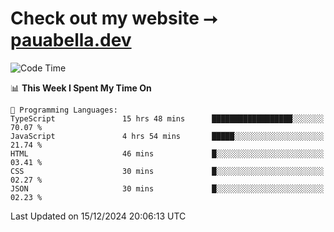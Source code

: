# Check out my website ⭢ [pauabella.dev](https://pauabella.dev)

<!--START_SECTION:waka-->
![Code Time](http://img.shields.io/badge/Code%20Time-3%2C972%20hrs%2031%20mins-blue)

📊 **This Week I Spent My Time On** 

```text
💬 Programming Languages: 
TypeScript               15 hrs 48 mins      ██████████████████░░░░░░░   70.07 % 
JavaScript               4 hrs 54 mins       █████░░░░░░░░░░░░░░░░░░░░   21.74 % 
HTML                     46 mins             █░░░░░░░░░░░░░░░░░░░░░░░░   03.41 % 
CSS                      30 mins             █░░░░░░░░░░░░░░░░░░░░░░░░   02.27 % 
JSON                     30 mins             █░░░░░░░░░░░░░░░░░░░░░░░░   02.23 % 
```


 Last Updated on 15/12/2024 20:06:13 UTC
<!--END_SECTION:waka-->
